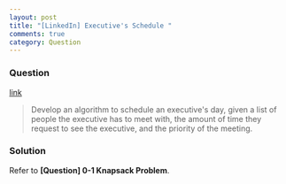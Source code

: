 ```yaml
---
layout: post
title: "[LinkedIn] Executive's Schedule "
comments: true
category: Question
---
```


### Question

[link](http://www.mitbbs.com/article_t/JobHunting/32884889.html)

> Develop an algorithm to schedule an executive's day, given a list of people
> the executive has to meet with, the amount of time they request to see the
> executive, and the priority of the meeting.

### Solution

Refer to **[Question] 0-1 Knapsack Problem**.
